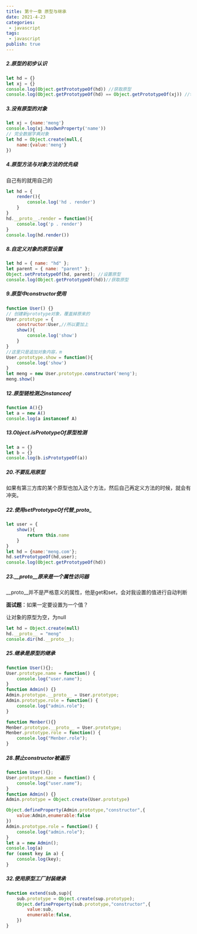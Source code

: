 ```yaml
---
title: 第十一章 原型与继承
date: 2021-4-23
categories:
 - javascript
tags:
 - javascript
publish: true
---
```


<!-- more -->

##### 2.原型的初步认识

```js
let hd = {}
let xj = {}
console.log(Object.getPrototypeOf(hd)) //获取原型
console.log(Object.getPrototypeOf(hd) == Object.getPrototypeOf(xj)) //true
```

##### 3.没有原型的对象

```js
let xj = {name:'meng'}
console.log(xj.hasOwnProperty('name'))
// 完全数据字典对象
let hd = Object.create(null,{
    name:{value:'meng'}
})
```

##### 4.原型方法与对象方法的优先级

自己有的就用自己的

```js
let hd = {
    render(){
        console.log('hd . render')
    }
}
hd.__proto__.render = function(){
    console.log('p . render')
}
console.log(hd.render())
```

##### 8.自定义对象的原型设置

```js
let hd = { name: "hd" };
let parent = { name: "parent" };
Object.setPrototypeOf(hd, parent); //设置原型
console.log(Object.getPrototypeOf(hd))//获取原型
```

##### 9.原型中constructor使用

```js
function User() {}
// 创建新prototype对象，覆盖掉原来的
User.prototype = {
    constructor:User,//所以要加上
    show(){
        console.log('show')
    }
}
//这里只是追加对象内容，m
User.prototype.show = function(){
    console.log('show')
}
let meng = new User.prototype.constructor('meng');
meng.show()
```

##### 12.原型链检测之instanceof

```js
function A(){}
let a = new A()
console.log(a instanceof A)
```

##### 13.Object.isPrototypeOf原型检测

```js
let a = {}
let b = {}
console.log(b.isPrototypeOf(a))
```

##### 20.不要乱用原型

如果有第三方库的某个原型也加入这个方法，然后自己再定义方法的时候，就会有冲突。

##### 22.使用setPrototypeOf代替\__proto__

```js
let user = {
    show(){
        return this.name
    }
}
let hd = {name:'meng.com'};
hd.setPrototypeOf(hd,user);
console.log(Object.getPrototypeOf(hd))
```

##### 23.\__proto__原来是一个属性访问器

\__proto__并不是严格意义的属性，他是get和set，会对我设置的值进行自动判断

__面试题__：如果一定要设置为一个值？

让对象的原型为空，为null

```js
let hd = Object.create(null)
hd.__proto__ = "meng"
console.dir(hd.__proto__);
```

##### 25.继承是原型的继承

```js
function User(){};
User.prototype.name = function() {
    console.log("user.name");
}
function Admin() {}
Admin.prototype.__proto__ = User.prototype;
Admin.prototype.role = function() {
    console.log("admin.role");
}

function Menber(){}
Menber.prototype.__proto__ = User.prototype;
Menber.prototype.role = function() {
    console.log("Menber.role");
}
```

##### 28.禁止constructor被遍历

```js
function User(){};
User.prototype.name = function() {
    console.log("user.name");
}
function Admin() {}
Admin.prototype = Object.create(User.prototype)

Object.defineProperty(Admin.prototype,"constructor",{
    value:Admin,enumerable:false
})
Admin.prototype.role = function() {
    console.log("admin.role");
}
let a = new Admin();
console.log(a)
for (const key in a) {
    console.log(key);
}
```

##### 32.使用原型工厂封装继承

```js
function extend(sub,sup){
    sub.prototype = Object.create(sup.prototype);
    Object.defineProperty(sub.prototype,"constructor",{
        value:sub,
        enumerable:false,
    })
}
```

